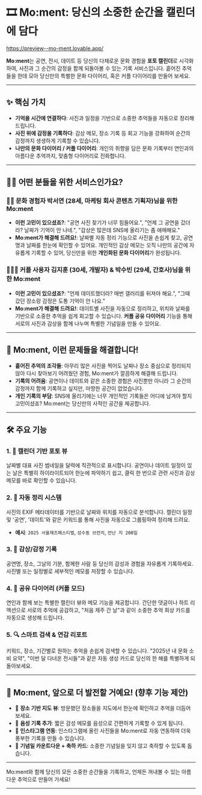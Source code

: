 # 🎞️ Mo:ment: 당신의 소중한 순간을 캘린더에 담다

https://preview--mo-ment.lovable.app/

**Mo:ment**는 공연, 전시, 데이트 등 당신의 다채로운 문화 경험을 **포토 캘린더**로 시각화하여, 사진과 그 순간의 감정을 함께 되돌아볼 수 있는 기록 서비스입니다.
흩어진 추억들을 한데 모아 당신만의 특별한 문화 다이어리, 혹은 커플 다이어리를 만들어 보세요.

---

## ✨ 핵심 가치

* **기억을 시간에 연결하다**: 사진과 일정을 기반으로 소중한 추억들을 자동으로 정리해 드립니다.
* **사진 위에 감정을 기록하다**: 감상 메모, 장소 기록 등 회고 기능을 강화하여 순간의 감정까지 생생하게 기록할 수 있습니다.
* **나만의 문화 다이어리 / 커플 다이어리**: 개인의 취향을 담은 문화 기록부터 연인과의 아름다운 추억까지, 맞춤형 다이어리로 진화합니다.

---

## 🙋‍♀️ 어떤 분들을 위한 서비스인가요?

### 🧑‍🎤 문화 경험자 박서연 (28세, 마케팅 회사 콘텐츠 기획자)님을 위한 Mo:ment

* **이런 고민이 있으셨죠?**: "공연 사진 찾기가 너무 힘들어요.", "언제 그 공연을 갔더라? 날짜가 기억이 안 나네.", "감상은 많은데 SNS에 올리기는 좀 애매해요."
* **Mo:ment가 해결해 드려요!**: 날짜별 자동 정리 기능으로 사진을 손쉽게 찾고, 공연명과 날짜를 한눈에 확인할 수 있어요. 개인적인 감상 메모는 오직 나만의 공간에 자유롭게 기록할 수 있어, 당신만을 위한 **개인화된 문화 다이어리**가 완성됩니다.

### 🧑‍🤝‍🧑 커플 사용자 김지훈 (30세, 개발자) & 박수빈 (29세, 간호사)님을 위한 Mo:ment

* **이런 고민이 있으셨죠?**: "언제 데이트했더라? 매번 갤러리를 뒤져야 해요.", "그때 갔던 장소랑 감정은 도통 기억이 안 나요."
* **Mo:ment가 해결해 드려요!**: 데이트별 사진을 자동으로 정리하고, 위치와 날짜를 기반으로 소중한 추억을 쉽게 회고할 수 있습니다. **커플 공유 다이어리** 기능을 통해 서로의 사진과 감상을 함께 나누며 특별한 기념일을 만들 수 있어요.

---

## 📌 Mo:ment, 이런 문제들을 해결합니다!

* **흩어진 추억의 조각들**: 아무리 많은 사진을 찍어도 날짜나 장소 중심으로 정리되지 않아 다시 찾아보기 어려웠던 경험, Mo:ment가 깔끔하게 해결해 드립니다.
* **기록의 어려움**: 공연이나 데이트와 같은 소중한 경험은 사진뿐만 아니라 그 순간의 감정까지 함께 기록하고 싶지만, 마땅한 공간이 없었습니다.
* **개인 기록의 부담**: SNS에 올리기에는 너무 개인적인 기록들은 어디에 남겨야 할지 고민이셨죠? Mo:ment는 당신만의 사적인 공간을 제공합니다.

---

## 🛠️ 주요 기능

### 1. 📆 캘린더 기반 포토 뷰
날짜별 대표 사진 썸네일을 달력에 직관적으로 표시합니다. 공연이나 데이트 일정이 있는 날은 특별히 하이라이트되어 한눈에 파악하기 쉽고, 클릭 한 번으로 관련 사진과 감상 메모를 바로 확인할 수 있습니다.

### 2. 📸 자동 정리 시스템
사진의 EXIF 메타데이터를 기반으로 날짜와 위치를 자동으로 분석합니다. 캘린더 일정 및 '공연', '데이트'와 같은 키워드를 통해 사진을 자동으로 그룹핑하여 정리해 드려요.
* **예시**: `2025 서울재즈페스티벌`, `성수동 브런치`, `만난 지 200일`

### 3. 📝 감상/감정 기록
공연명, 장소, 그날의 기분, 함께한 사람 등 당신의 감성과 경험을 자유롭게 기록하세요. 사진별 또는 일정별로 세부적인 메모를 저장할 수 있습니다.

### 4. 🤝 공유 다이어리 (커플 모드)
연인과 함께 보는 특별한 캘린더 뷰와 메모 기능을 제공합니다. 간단한 댓글이나 하트 리액션으로 서로의 추억에 공감하고, "처음 제주 간 날"과 같이 소중한 추억 회상 카드를 자동으로 생성해 드립니다.

### 5. 🔍 스마트 검색 & 연감 리포트
키워드, 장소, 기간별로 원하는 추억을 손쉽게 검색할 수 있습니다. "2025년 내 문화 소비 요약", "이번 달 다녀온 전시들"과 같은 자동 생성 카드로 당신의 한 해를 특별하게 되돌아보세요.

---

## 📌 Mo:ment, 앞으로 더 발전할 거예요! (향후 기능 제안)

* 📍 **장소 기반 지도 뷰**: 방문했던 장소들을 지도에서 한눈에 확인하고 추억을 더듬어 보세요.
* 💬 **음성 기록 추가**: 짧은 감성 메모를 음성으로 간편하게 기록할 수 있게 됩니다.
* 🔗 **인스타그램 연동**: 인스타그램에 올린 사진들을 Mo:ment로 자동 연동하여 더욱 풍부한 기록을 만들 수 있습니다.
* 💑 **기념일 카운트다운 + 축하 카드**: 소중한 기념일을 잊지 않고 축하할 수 있도록 돕습니다.

---

Mo:ment와 함께 당신의 모든 소중한 순간들을 기록하고, 언제든 꺼내볼 수 있는 아름다운 추억으로 만들어 가세요!

---
